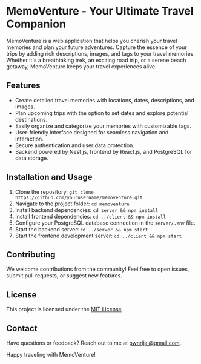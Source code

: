# MemoVenture - Your Ultimate Travel Companion

MemoVenture is a web application that helps you cherish your travel memories and plan your future adventures. Capture the essence of your trips by adding rich descriptions, images, and tags to your travel memories. Whether it's a breathtaking trek, an exciting road trip, or a serene beach getaway, MemoVenture keeps your travel experiences alive.

## Features

- Create detailed travel memories with locations, dates, descriptions, and images.
- Plan upcoming trips with the option to set dates and explore potential destinations.
- Easily organize and categorize your memories with customizable tags.
- User-friendly interface designed for seamless navigation and interaction.
- Secure authentication and user data protection.
- Backend powered by Nest.js, frontend by React.js, and PostgreSQL for data storage.

## Installation and Usage

1. Clone the repository: `git clone https://github.com/yourusername/memoventure.git`
2. Navigate to the project folder: `cd memoventure`
3. Install backend dependencies: `cd server && npm install`
4. Install frontend dependencies: `cd ../client && npm install`
5. Configure your PostgreSQL database connection in the `server/.env` file.
6. Start the backend server: `cd ../server && npm start`
7. Start the frontend development server: `cd ../client && npm start`

## Contributing

We welcome contributions from the community! Feel free to open issues, submit pull requests, or suggest new features.

## License

This project is licensed under the [MIT License](LICENSE).

## Contact

Have questions or feedback? Reach out to me at pwnrijal@gmail.com.

Happy traveling with MemoVenture!
